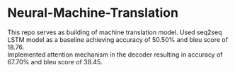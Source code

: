 # Neural-Machine-Translation
This repo serves as building of machine translation model. Used seq2seq LSTM model as a baseline achieving accuracy of 50.50% and bleu score of 18.76.<br>
Implemented attention mechanism in the decoder resulting in accuracy of 67.70% and bleu score of 38.45.
